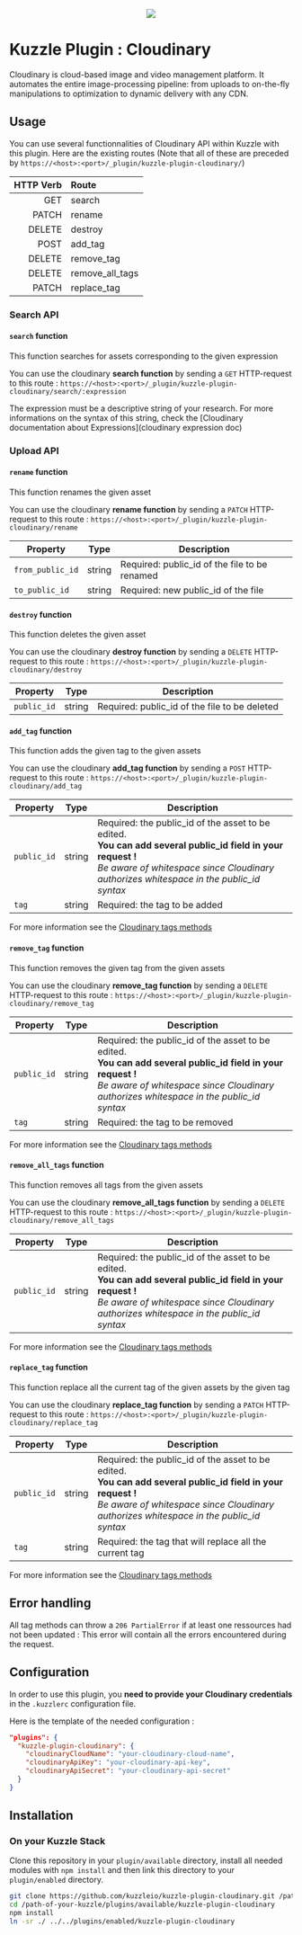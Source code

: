 <p align="center">
  <img src="https://user-images.githubusercontent.com/32480223/59445914-c0f5f700-8e00-11e9-8335-0b69d4728357.png"/>
</p>

# Kuzzle Plugin : Cloudinary

Cloudinary is cloud-based image and video management platform. It automates the entire image-processing pipeline: from uploads to on-the-fly manipulations to optimization to dynamic delivery with any CDN.

## Usage

You can use several functionnalities of Cloudinary API within Kuzzle with this plugin. 
Here are the existing routes (Note that all of these are preceded by `https://<host>:<port>/_plugin/kuzzle-plugin-cloudinary/`) 

| HTTP Verb |      Route      |
| --------: | :-------------- |
|    GET    |     search      |
|   PATCH   |     rename      |
|  DELETE   |     destroy     |
|   POST    |     add_tag     |
|  DELETE   |   remove_tag    |
|  DELETE   | remove_all_tags |
|   PATCH   |   replace_tag   |


### Search API

#### `search` function
This function searches for assets corresponding to the given expression

You can use the cloudinary **search function** by sending a `GET` HTTP-request to this route : `https://<host>:<port>/_plugin/kuzzle-plugin-cloudinary/search/:expression`

The expression must be a descriptive string of your research. For more informations on the syntax of this string, check the [Cloudinary documentation about Expressions](cloudinary expression doc)

### Upload API 

#### `rename` function 
This function renames the given asset

You can use the cloudinary **rename function** by sending a `PATCH` HTTP-request to this route : `https://<host>:<port>/_plugin/kuzzle-plugin-cloudinary/rename`

| Property         | Type   | Description                                   |
| ---------------- | ------ | --------------------------------------------- |
| `from_public_id` | string | Required: public_id of the file to be renamed |
| `to_public_id`   | string | Required: new public_id of the file           |

#### `destroy` function 
This function deletes the given asset

You can use the cloudinary **destroy function** by sending a `DELETE` HTTP-request to this route : `https://<host>:<port>/_plugin/kuzzle-plugin-cloudinary/destroy`

| Property         | Type   | Description                                   |
| ---------------- | ------ | --------------------------------------------- |
|`public_id`|string|Required: public_id of the file to be deleted|


#### `add_tag` function 
This function adds the given tag to the given assets

You can use the cloudinary **add_tag function** by sending a `POST` HTTP-request to this route : `https://<host>:<port>/_plugin/kuzzle-plugin-cloudinary/add_tag`

| Property         | Type   | Description                                   |
| ---------------- | ------ | --------------------------------------------- |
|`public_id`|string|Required: the public_id of the asset to be edited. <br> **You can add several public_id field in your request !** <br>*Be aware of whitespace since Cloudinary authorizes whitespace in the public_id syntax*   |
|`tag`|string| Required: the tag to be added |

For more information see the [Cloudinary tags methods][cloudinary tags doc]

#### `remove_tag` function
This function removes the given tag from the given assets 

You can use the cloudinary **remove_tag function** by sending a `DELETE` HTTP-request to this route : `https://<host>:<port>/_plugin/kuzzle-plugin-cloudinary/remove_tag`

| Property         | Type   | Description                                   |
| ---------------- | ------ | --------------------------------------------- |
|`public_id`|string|Required: the public_id of the asset to be edited. <br> **You can add several public_id field in your request !** <br>*Be aware of whitespace since Cloudinary authorizes whitespace in the public_id syntax*   |
|`tag`|string| Required: the tag to be removed |

For more information see the [Cloudinary tags methods][cloudinary tags doc]

#### `remove_all_tags` function 
This function removes all tags from the given assets

You can use the cloudinary **remove_all_tags function** by sending a `DELETE` HTTP-request to this route : `https://<host>:<port>/_plugin/kuzzle-plugin-cloudinary/remove_all_tags`

| Property         | Type   | Description                                   |
| ---------------- | ------ | --------------------------------------------- |
|`public_id`|string|Required: the public_id of the asset to be edited. <br> **You can add several public_id field in your request !** <br>*Be aware of whitespace since Cloudinary authorizes whitespace in the public_id syntax*   |

For more information see the [Cloudinary tags methods][cloudinary tags doc]

#### `replace_tag` function 
This function replace all the current tag of the given assets by the given tag

You can use the cloudinary **replace_tag function** by sending a `PATCH` HTTP-request to this route : `https://<host>:<port>/_plugin/kuzzle-plugin-cloudinary/replace_tag`

| Property         | Type   | Description                                   |
| ---------------- | ------ | --------------------------------------------- |
|`public_id`|string|Required: the public_id of the asset to be edited. <br> **You can add several public_id field in your request !** <br>*Be aware of whitespace since Cloudinary authorizes whitespace in the public_id syntax*   |
|`tag`|string| Required: the tag that will replace all the current tag|

For more information see the [Cloudinary tags methods][cloudinary tags doc]

## Error handling 

All tag methods can throw a `206 PartialError` if at least one ressources had not been updated : This error will contain all the errors encountered during the request. 

## Configuration 

In order to use this plugin, you **need to provide your Cloudinary credentials** in the `.kuzzlerc` configuration file. 

Here is the template of the needed configuration : 
```json 
"plugins": {
  "kuzzle-plugin-cloudinary": {
    "cloudinaryCloudName": "your-cloudinary-cloud-name",
    "cloudinaryApiKey": "your-cloudinary-api-key",
    "cloudinaryApiSecret": "your-cloudinary-api-secret"
  }
}
```

## Installation 

### On your Kuzzle Stack

Clone this repository in your `plugin/available` directory, install all needed modules with `npm install` and then link this directory to your `plugin/enabled` directory. 

```bash 
git clone https://github.com/kuzzleio/kuzzle-plugin-cloudinary.git /path-of-your-kuzzle/plugins/available 
cd /path-of-your-kuzzle/plugins/available/kuzzle-plugin-cloudinary
npm install 
ln -sr ./ ../../plugins/enabled/kuzzle-plugin-cloudinary 
```

[cloudinary tags doc]: https://cloudinary.com/documentation/image_upload_api_reference#tags_method
[cloudinary expression doc]: https://cloudinary.com/documentation/search_api#expressions
